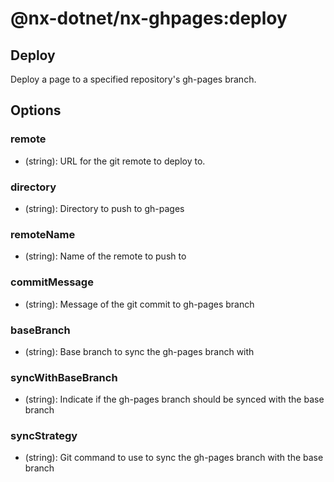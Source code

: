 # @nx-dotnet/nx-ghpages:deploy

## Deploy

Deploy a page to a specified repository&#39;s gh-pages branch.

## Options

### <span className="required">remote</span>

- (string): URL for the git remote to deploy to.

### <span className="required">directory</span>

- (string): Directory to push to gh-pages

### remoteName

- (string): Name of the remote to push to

### commitMessage

- (string): Message of the git commit to gh-pages branch

### baseBranch

- (string): Base branch to sync the gh-pages branch with

### syncWithBaseBranch

- (string): Indicate if the gh-pages branch should be synced with the base branch

### syncStrategy

- (string): Git command to use to sync the gh-pages branch with the base branch

